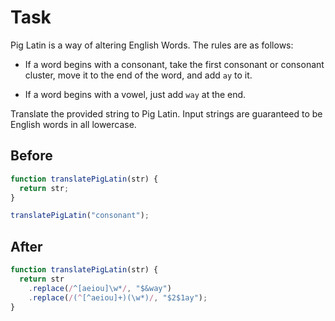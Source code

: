 # Task 

Pig Latin is a way of altering English Words. The rules are as follows:

- If a word begins with a consonant, take the first consonant or consonant cluster, move it to the end of the word, and add `ay` to it.

- If a word begins with a vowel, just add `way` at the end.

Translate the provided string to Pig Latin. Input strings are guaranteed to be English words in all lowercase.

## Before

```javascript
function translatePigLatin(str) {
  return str;
}

translatePigLatin("consonant");
```

## After

```javascript
function translatePigLatin(str) {
  return str
    .replace(/^[aeiou]\w*/, "$&way")
    .replace(/(^[^aeiou]+)(\w*)/, "$2$1ay");
}
```
